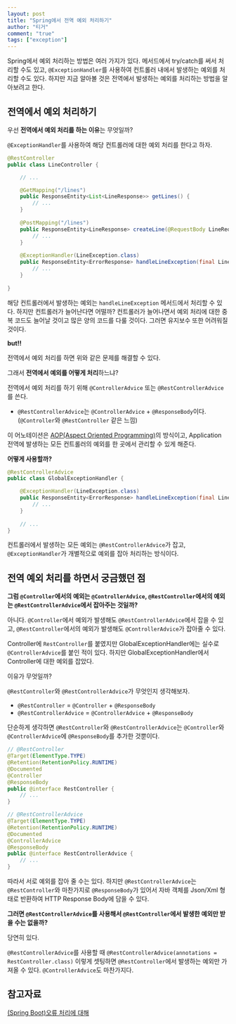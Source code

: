 ```yaml
---
layout: post
title: "Spring에서 전역 예외 처리하기"
author: "티거"
comment: "true"
tags: ["exception"]
---
```


Spring에서 예외 처리하는 방법은 여러 가지가 있다. 메서드에서 try/catch를 써서 처리할 수도 있고, `@ExceptionHandler`를 사용하여 컨트롤러 내에서 발생하는 예외를 처리할 수도 있다. 하지만 지금 알아볼 것은 전역에서 발생하는 예외를 처리하는 방법을 알아보려고 한다.

## 전역에서 예외 처리하기

우선 **전역에서 예외 처리를 하는 이유**는 무엇일까? 

`@ExceptionHandler`를 사용하여 해당 컨트롤러에 대한 예외 처리를 한다고 하자. 

```java
@RestController
public class LineController {

    // ...

    @GetMapping("/lines")
    public ResponseEntity<List<LineResponse>> getLines() {
        // ...
    }
    
    @PostMapping("/lines")
    public ResponseEntity<LineResponse> createLine(@RequestBody LineRequest lineRequest) {
        // ...
    }
    
    @ExceptionHandler(LineException.class)
    public ResponseEntity<ErrorResponse> handleLineException(final LineException error) {
        // ...
    }
    
}
```

해당 컨트롤러에서 발생하는 예외는 `handleLineException` 메서드에서 처리할 수 있다. 하지만 컨트롤러가 늘어난다면 어떨까? 컨트롤러가 늘어나면서 예외 처리에 대한 중복 코드도 늘어날 것이고 많은 양의 코드를 다룰 것이다. 그러면 유지보수 또한 어려워질 것이다.

**but!!**

전역에서 예외 처리를 하면 위와 같은 문제를 해결할 수 있다.

그래서 **전역에서 예외를 어떻게 처리**하느냐?

전역에서 예외 처리를 하기 위해 `@ControllerAdvice` 또는 `@RestControllerAdvice`를 쓴다.

- `@RestControllerAdvice`는 `@ControllerAdvice` + `@ResponseBody`이다. (`@Controller`와 `@RestController` 같은 느낌)

이 어노테이션은 [AOP(Aspect Oriented Programming)](https://heeyeah.github.io/spring/2019/03/24/spring-controller-advice.html)의 방식이고, Application 전역에 발생하는 모든 컨트롤러의 예외를 한 곳에서 관리할 수 있게 해준다.

**어떻게 사용할까?**

```java
@RestControllerAdvice
public class GlobalExceptionHandler {

    @ExceptionHandler(LineException.class)
    public ResponseEntity<ErrorResponse> handleLineException(final LineException error) {
        // ...
    }
    
    // ...
}
```

컨트롤러에서 발생하는 모든 예외는 `@RestControllerAdvice`가 잡고, `@ExceptionHandler`가 개별적으로 예외를 잡아 처리하는 방식이다. 

## 전역 예외 처리를 하면서 궁금했던 점

**그럼 `@Controller`에서의 예외는 `@ControllerAdvice`, `@RestController`에서의 예외는 `@RestControllerAdvice`에서 잡아주는 것일까?**

아니다. `@Controller`에서 예외가 발생해도 `@RestControllerAdvice`에서 잡을 수 있고, `@RestController`에서의 예외가 발생해도  `@ControllerAdvice`가 잡아줄 수 있다.

Controller에 `RestController`를 붙였지만 GlobalExceptionHandler에는 실수로 `@ControllerAdvice`를 붙인 적이 있다. 하지만 GlobalExceptionHandler에서 Controller에 대한 예외를 잡았다.

이유가 무엇일까?

`@RestController`와 `@RestControllerAdvice`가 무엇인지 생각해보자.

- `@RestController` = `@Controller` + `@ResponseBody`
- `@RestControllerAdvice` = `@ControllerAdvice` + `@ResponseBody`

단순하게 생각하면 `@RestController`와 `@RestControllerAdvice`는 `@Controller`와 `@ControllerAdvice`에 `@ResponseBody`를 추가한 것뿐이다. 

```java
// @RestController
@Target(ElementType.TYPE)
@Retention(RetentionPolicy.RUNTIME)
@Documented
@Controller
@ResponseBody
public @interface RestController {
    // ...
}

// @RestControllerAdvice
@Target(ElementType.TYPE)
@Retention(RetentionPolicy.RUNTIME)
@Documented
@ControllerAdvice
@ResponseBody
public @interface RestControllerAdvice {
    // ...
}
```

따라서 서로 예외를 잡아 줄 수는 있다. 하지만 `@RestControllerAdvice`는 `@RestController`와 마찬가지로 `@ResponseBody`가 있어서 자바 객체를 Json/Xml 형태로 반환하여 HTTP Response Body에 담을 수 있다.

**그러면 `@RestControllerAdvice`를 사용해서 `@RestController`에서 발생한 예외만 받을 수는 없을까?**

당연히 있다.

`@RestControllerAdvice`를 사용할 때 `@RestControllerAdvice(annotations = RestController.class)` 이렇게 셋팅하면 `@RestController`에서 발생하는 예외만 가져올 수 있다. `@ControllerAdvice`도 마찬가지다.

## 참고자료

[(Spring Boot)오류 처리에 대해](https://supawer0728.github.io/2019/04/04/spring-error-handling/)
